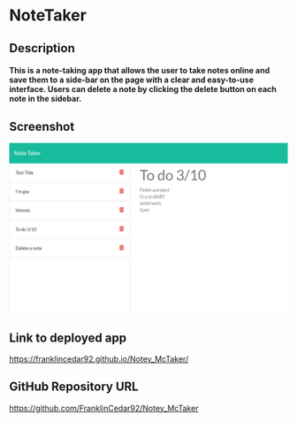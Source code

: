# NoteTaker

## Description
#### This is a note-taking app that allows the user to take notes online and save them to a side-bar on the page with a clear and easy-to-use interface. Users can delete a note by clicking the delete button on each note in the sidebar.

## Screenshot
![Screenshot](/Develop/public/assets/NoteTaker.png)

## Link to deployed app
https://franklincedar92.github.io/Notey_McTaker/

## GitHub Repository URL
https://github.com/FranklinCedar92/Notey_McTaker